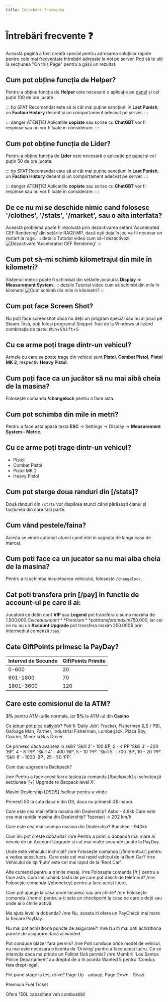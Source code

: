 ```yaml
---
title: Întrebări frecvente
---
```


# Întrebări frecvente ❓
Această pagină a fost creată special pentru adresarea soluțiilor rapide pentru cele mai frecventate întrebări adresate la noi pe server. Poți să te uiți la secțiunea "On this Page" pentru a găsii un rezultat.

## Cum pot obține funcția de Helper?
Pentru a obține funcția de **Helper** este necesară o aplicație pe [panel](https://ragepanel.b-hood.ro/applications/helper/list) și cel puțin 100 de ore jucate.

::: tip SFAT
Recomandat este să ai cât mai puține sancțiuni în **Last Punish**, un **Faction History** decent și un comportament adecvat pe server.
:::

::: danger ATENȚIE!
Aplicațiile **copiate** sau scrise cu **ChatGBT** vor fi respinse sau nu vor fi luate în considerare.
:::

## Cum pot obține funcția de Lider?
Pentru a obține funcția de **Lider** este necesară o aplicație pe [panel](https://ragepanel.b-hood.ro/factions/leader) și cel puțin 50 de ore jucate.

::: tip SFAT
Recomandat este să ai cât mai puține sancțiuni în **Last Punish**, un **Faction History** decent și un comportament adecvat pe server.
:::

::: danger ATENȚIE!
Aplicațiile **copiate** sau scrise cu **ChatGBT** vor fi respinse sau nu vor fi luate în considerare.
:::


## De ce nu mi se deschide nimic cand folosesc '/clothes', '/stats', '/market', sau o alta interfata?
Această problemă poate fi rezolvată prin dezactivarea setării 'Accelerated CEF Rendering' din setările RAGE:MP, dacă ești deja în joc va fii necesar un restart la rage.
::: details Tutorial video cum să-l dezactivezi
![Dezactivare 'Accelerated CEF Rendering'](https://i.imgur.com/RgySLv4.gif "Dezactivare 'Accelerated CEF Rendering'")
:::


## Cum pot să-mi schimb kilometrajul din mile în kilometri?
Sistemul metric poate fi schimbat din setările jocului la **Display -> Measurement System**.
::: details Tutorial video cum să schimbi din mile în kilometri
![Cum schimb din mile in kilometri?](https://i.imgur.com/iBHeExY.gif "Cum schimb din mile in kilometri?'")
:::

## Cum pot face Screen Shot?
Nu poți face screenshot dacă nu deții un program special sau nu ai jocul pe Steam. Însă, poți folosi programul Snippet Tool de la Windows utilizând combinația de taste: <kbd>Win</kbd>+<kbd>Shift</kbd>+<kbd>S</kbd>

## Cu ce arme poți trage dintr-un vehicul?
Armele cu care se poate trage din vehicul sunt **Pistol**, **Combat Pistol**, **Pistol MK 2**, respectiv **Heavy Pistol**.

## Cum poți face ca un jucător să nu mai aibă cheia de la masina?
Folosește comanda **/changelock** pentru a face asta.

## Cum pot schimba din mile in metri?
Pentru a face asta apasă tasta **ESC** -> Settings -> Display -> **Measurement System - Metric**.

## Cu ce arme poți trage dintr-un vehicul?
- Pistol
- Combat Pistol
- Pistol MK 2
- Heavy Pistol


## Cum pot sterge doua randuri din [/stats]?
Două rânduri din `/stats` vor dispărea atunci când părăsești clanul și facțiunea din care faci parte.


## Cum vând pestele/faina?
Acesta se vinde automat atunci cand intri in sageata de langa casa de marcat.
 

## Cum poti face ca un jucator sa nu mai aiba cheia de la masina?
Pentru a-ti schimba incuietoarea vehicului, foloseste `/changelock`.


## Cat poti transfera prin [/pay] in functie de account-ul pe care il ai:

Jucatorii ce detin cont **VIP** sau **Legend** pot transfera o suma maxima de 1.500.000$. Cei ce au un cont **Premium** pot transfera maxim 750.000$, iar cei ce nu au un **Account Upgrade** pot transfera maxim 250.000$ prin intermediul comenzii `/pay`.

## Cate GiftPoints primesc la PayDay?

| Interval de Secunde  | GiftPoints Primite   |
|-----------------------|----------------------|
| 0-600                 | 20                   |
| 601-1800              | 70                   |
| 1801-3600             | 120                  |

## Care este comisionul de la ATM?

**3%** pentru ATM-urile normale, iar **5%** la ATM-ul din **Casino**

Ce joburi pot pica dailyjob?
Poti fi ‘Daily Job’: Trucker, Fisherman (LS / PB), Garbage Man, Farmer, Industrial Fisherman, Lumberjack, Pizza Boy, Courier, Miner si Bus Driver.

Ce primesc daca avansez in skill?
‘Skill 2’ - 100 BP, 2 - 4 PP
‘Skill 3’ - 200 ‘BP’, 4 - 8 ‘PP’.
‘Skill 4’ - 400 ‘BP’, 5 - 10 ‘PP’.
‘Skill 5’ - 700 ‘BP’, 10 - 20 ‘PP’.
‘Skill 6’ - 1000 ‘BP’, 25 - 50 ‘PP’.

Cum dau upgrade la Backpack?

/nre Pentru a face acest lucru tasteaza comanda [/backpack] și selectează secțiunea ‘[+] Upgrade to Bacpack level X’.


Masini Dealership [DSDS]
/sellcar pentru a vinde

Primesti 50 la suta daca e din DS, daca nu primesti 0$ inapoi.

Care este cea mai ieftina masina din Dealership?
Asbo - 4.6kk
Care este cea mai rapida masina din Dealership?
Tezeract -> 202 km/h.

Care este cea mai scumpa masina din Dealership?
Banshee - 940kk

Cum imi pot creste dobanda?
/nre Pentru a primi o dobanda mai mare ai nevoie de un Account Upgrade si cat mai multe secunde jucate la PayDay.

Unde este vehiculul inchiriat?
/nre Folosește comanda [/findrentcar] pentru a vedea acest lucru.
Care este cel mai rapid vehicul de la Rent Car?
/nre Vehiculul de tip ‘Futo’ este cel mai rapid de la ‘Rent Car’.

Alte comenzi pentru a trimite mesaj.
/nre Folosește comanda [/t <NUMAR> <TEXT>] pentru a face asta.
Cum imi schimb tasta de pe care pot deschide telefonul?
/nre Folosește comanda [/phonekey] pentru a face acest lucru.

Cum pot ajunge la casa unde locuiesc sau am chirie?
/nre Folosește comanda [/home] pentru a-ți seta un checkpoint la casa pe care o deții sau unde ai o chirie activă.

Ma ajuta level la dobanda?
/nre Nu, acesta iti ofera un PayCheck mai mare la fiecare PayDay.

Nu mai pot achizitiona puncte de asigurare?:
/nre Nu iti mai poti achizitiona puncte de asigurare dacă ai wanted.

Pot conduce blazer fara permis?
/nre Poti conduce orice model de vehicul, nu mai este necesara o licenta de ‘Driving’ pentru a face acest lucru.
Ce se intampla daca ma prinde un Polițist fără permis?
/nre Membrii ‘Los Santos Police Departament’ au dreptul de a iti acorda Wanted 5 pentru ‘Condus fara drept legal’.

Pot pune stage la test drive?
Page Up - adaugi,  Page Down - Scazi

Premium Fuel Ticket

Ofera 150L capacitate veh combustibil

